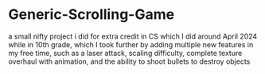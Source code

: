 # Generic-Scrolling-Game
a small nifty project i did for extra credit in CS which I did around April 2024 while in 10th grade, which I took further by adding multiple new features in my free time, such as a laser attack, scaling difficulty, complete texture overhaul with animation, and the ability to shoot bullets to destroy objects
